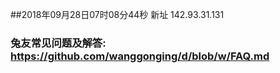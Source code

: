 ##2018年09月28日07时08分44秒 新址 142.93.31.131
### 兔友常见问题及解答: https://github.com/wanggonging/d/blob/w/FAQ.md
